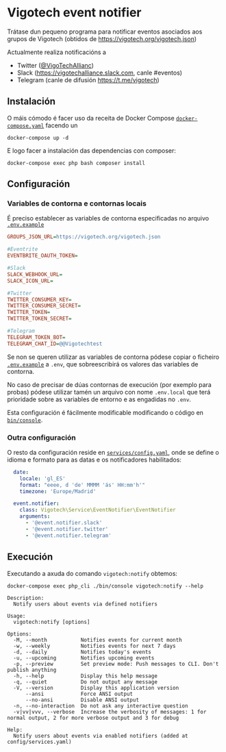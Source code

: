 # Vigotech event notifier

Trátase dun pequeno programa para notificar eventos asociados aos grupos de Vigotech (obtidos de https://vigotech.org/vigotech.json)

Actualmente realiza notificacións a 
- Twitter ([@VigoTechAllianc](https://twitter.com/VigoTechAllianc))
- Slack (https://vigotechalliance.slack.com, canle #eventos)
- Telegram (canle de difusión https://t.me/vigotech)

## Instalación

O máis cómodo é facer uso da receita de Docker Compose [`docker-compose.yaml`](docker-compose.yaml) facendo un
```
docker-compose up -d
```

E logo facer a instalación das dependencias con composer:

```
docker-compose exec php bash composer install
```

## Configuración

### Variables de contorna e contornas locais

É preciso establecer as variables de contorna especificadas no arquivo [`.env.example`](.env.example) 

```ini
GROUPS_JSON_URL=https://vigotech.org/vigotech.json

#Eventrite
EVENTBRITE_OAUTH_TOKEN=

#Slack
SLACK_WEBHOOK_URL=
SLACK_ICON_URL=

#Twitter
TWITTER_CONSUMER_KEY=
TWITTER_CONSUMER_SECRET=
TWITTER_TOKEN=
TWITTER_TOKEN_SECRET=

#Telegram
TELEGRAM_TOKEN_BOT=
TELEGRAM_CHAT_ID=@@Vigotechtest
```
Se non se queren utilizar as variables de contorna pódese copiar o ficheiro [`.env.example`](.env.example) a `.env`, que sobreescribirá os valores das variables de contorna.

No caso de precisar de dúas contornas de execución (por exemplo para probas) pódese utilizar tamén un arquivo con nome `.env.local` que terá prioridade sobre as variables de entorno e as engadidas no `.env`.

Esta configuración é fácilmente modificable modificando o código en [`bin/console`](bin/console#L14-L16).

### Outra configuración

O resto da configuración reside en [`services/config.yaml`](services/config.yaml), onde se define o idioma e formato para as datas e os notificadores habilitados:

```yaml
  date:
    locale: 'gl_ES'
    format: "eeee, d 'de' MMMM 'ás' HH:mm'h'"
    timezone: 'Europe/Madrid'
```

```yaml
  event.notifier:
    class: Vigotech\Service\EventNotifier\EventNotifier
    arguments:
      - '@event.notifier.slack'
      - '@event.notifier.twitter'
      - '@event.notifier.telegram'
```

## Execución

Executando a axuda do comando `vigotech:notify` obtemos:
```
docker-compose exec php_cli ./bin/console vigotech:notify --help

Description:
  Notify users about events via defined notifiers

Usage:
  vigotech:notify [options]

Options:
  -M, --month           Notifies events for current month
  -w, --weekly          Notifies events for next 7 days
  -d, --daily           Notifies today's events
  -u, --upcoming        Notifies upcoming events
  -p, --preview         Set preview mode: Push messages to CLI. Don't publish anything
  -h, --help            Display this help message
  -q, --quiet           Do not output any message
  -V, --version         Display this application version
      --ansi            Force ANSI output
      --no-ansi         Disable ANSI output
  -n, --no-interaction  Do not ask any interactive question
  -v|vv|vvv, --verbose  Increase the verbosity of messages: 1 for normal output, 2 for more verbose output and 3 for debug

Help:
  Notify users about events via enabled notifiers (added at config/services.yaml)
